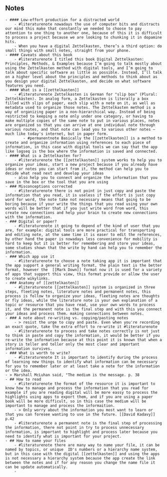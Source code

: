 ## Notes
	- #### Low-effort production for a distracted world
		- #literaturenote nowadays the use of computer bits and distracts our mind this make that constantly we needed to choose to pay attention to one thing to another one, because of this it is difficult to process a project because we are looking to chunking it in dopamine hits.
		- When you have a digital Zettelkasten, there’s a third option: do small things with small notes, straight from your phone.
	- #### Caveats about this book
		- #literaturenote I titled this book Digital Zettelkasten: Principles, Methods, & Examples because I’m going to talk mostly about using the Zettelkasten method with digital tools, and I’m going to talk about specific software as little as possible. Instead, I’ll talk on a higher level about the principles and methods to think about as you design your digital Zettelkasten, and decide on what software features you need.
	- #### What is a [[zettelkasten]]
		- #literaturenote Zettelkasten is German for "slip box" (Plural: Zettelkästen). In analog form, a Zettelkasten is literally a box filled with slips of paper, each slip with a note on it, as well as metadata used to organize those notes. The Zettelkasten method is a way of organizing paper in a non-hierarchical way. Instead of being restricted to keeping a note only under one category, or having to make multiple copies of the same note to put in various places, notes are organized so that you can arrive at one individual note through various routes, and that note can lead you to various other notes – much like today's internet, but in paper form.
			- #permanentnote Basically the [[zettelkasten]] is a method to create and organize information using references to each piece of information, in this case with digital tools we can say that the app like logseq is the box where the information is saved and connected.
	- #### What is a Zettelkasten for?
		- #literaturenote the [[zettelkasten]] system works to help you to organize your ideas, start a new project because if you already have ideas or notes you can start from it, the method can help you to decide what read next and develop your ideas
		- also help you to connect and organize the information that you save in the box or the tool that you are using
	- ### Misconceptions corrected
		- #literaturenote there is not point in just copy and paste the information that you read, it is useless if the effort is just copy word for word, the note take not necessary means that going to be boring because if your write the things that you read using your own words will be better that if you just write word from word, this create new connections and help your brain to create new connections with the information.
	- ### Digital or paper?
		- #literaturenote it going to depend of the kind of user that you are, for example: digital tools are more practical for transporting and editing note, at the same time it is easer to edit the references, by other hand the paper is nowadays less convenience for mobility is hard to keep but it is better for remembering and store your ideas, some studies shown that the write by hand can help you to remember the information.
	- ### Which app use it
		- #literaturenote to choose a note taking app it is important that the app support a general writing format, the plain text is the better format, however the  [[Mark Down]] format now it is used for a variety of apps that support this view, this format provide or allow the user to create wikylinks.
	- ### Anatomy of [[zettelkasten]]
		- #literaturenote [[zettelkasten]] system is organized in three steps, fleeting notes, literature notes and permanent notes, this process is follow to organize your ideas, fleeting notes are thoughts or fly ideas, while the literature note is your own explanation of a topic or resource that you have read, use your own words to process it, and the permanent note is the final step and with this you connect your ideas and process them. making connections between notes.
	- ### A note about re-writing vs. copying/pasting notes
		- > resist the urge to copy and paste. Even when you're recording an exact quote, take the extra effort to re-write it #literaturenote
		- #literaturenote to process and take notes correctly is not just to think in paste and copy the information, it would be better if you re-write the information because at this point it is known that when a story is teller and teller only the most clear and important information survives.
	- ### What is worth to write?
		- #literaturenote It is important to identify during the process of learning new things to identify what information can be necessary for you to remember later or at least take a note for the information or the idea.
	- > Marshall McLuhan said, "The medium is the message. p. 38
	- ## How to read
		- #literaturenote the format of the resource it is important to know how to manage and process the information that you read for example if you are reading digital will be more eassy to process the highlights using apps to export them, and if you are using a paper book will be more difficult, so in this case the medium will be important to manage and process the informaition.
		- > Only worry about the information you most want to learn or that you can foresee wanting to use in the future. [[David Kadavy]] p.42
		- #literaturenote a permanent note is the final step of processing the information, there not point in try to process unnecessary information, is important to highlight and process later because you need to identify what is important for your project.
	- ## How to name your files
		- #literaturenote there are many way to name your file, it can be named by topics, or unique  ID's numbers or a hierarchy name system, but in this case with the digital [[zettelkasten]] and using the apps is not necessary a hierarchy system because the app create the link between the notes and if for any reason you change the name file it can be update automatically.
		-